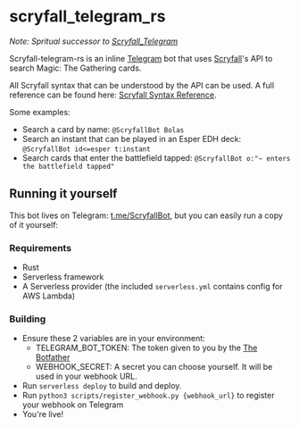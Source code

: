 # scryfall_telegram_rs #

*Note: Spritual successor to [Scryfall_Telegram](https://github.com/OliverHofkens/Scryfall_Telegram)*

Scryfall-telegram-rs is an inline [Telegram](https://telegram.org/) bot that uses
[Scryfall](https://scryfall.com/)'s API to search Magic: The Gathering cards.

All Scryfall syntax that can be understood by the API can be used. A full reference
can be found here: [Scryfall Syntax Reference](https://scryfall.com/docs/reference).

Some examples:
- Search a card by name: `@ScryfallBot Bolas`
- Search an instant that can be played in an Esper EDH deck: `@ScryfallBot id<=esper t:instant`
- Search cards that enter the battlefield tapped: `@ScryfallBot o:"~ enters the battlefield tapped"`

## Running it yourself

This bot lives on Telegram: [t.me/ScryfallBot](t.me/ScryfallBot),
but you can easily run a copy of it yourself:

### Requirements
- Rust
- Serverless framework
- A Serverless provider (the included `serverless.yml` contains config for AWS Lambda)

### Building
- Ensure these 2 variables are in your environment:
    - TELEGRAM_BOT_TOKEN: The token given to you by the [The Botfather](https://core.telegram.org/bots#6-botfather)
    - WEBHOOK_SECRET: A secret you can choose yourself. It will be used in your webhook URL.
- Run `serverless deploy` to build and deploy.
- Run `python3 scripts/register_webhook.py {webhook_url}` to register your webhook on Telegram
- You're live!
